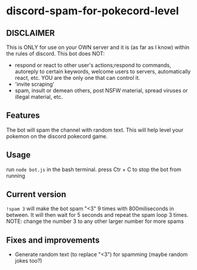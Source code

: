 # discord-spam-for-pokecord-level
## DISCLAIMER
This is ONLY for use on your OWN server and it is (as far as I know) within the rules of discord.
This bot does NOT:
* respond or react to other user's actions;respond to commands, autoreply to certain keywords, welcome users to servers, automatically react, etc. YOU are the only one that can control it.
* 'invite scraping'
* spam, insult or demean others, post NSFW material, spread viruses or illegal material, etc.

## Features
The bot will spam the channel with random text. This will help level your pokemon on the discord pokecord game.

## Usage
run `node bot.js` in the bash terminal.
press Ctr + C to stop the bot from running

## Current version 
`!spam 3` will make the bot spam "<3" 9 times with 800miliseconds in between. It will then wait for 5 seconds and repeat the spam loop 3 times. NOTE: change the number 3 to any other larger number for more spams

## Fixes and improvements
* Generate random text (to replace "<3") for spamming (maybe random jokes too?)
